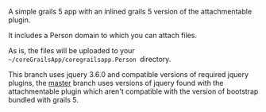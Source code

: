 A simple grails 5 app with an inlined grails 5 version of the attachmentable plugin.

It includes a Person domain to which you can attach files.

As is, the files will be uploaded to your `~/coreGrailsApp/coregrailsapp.Person `directory.

This branch uses jquery 3.6.0 and compatible versions of required jquery plugins, the [master](https://github.com/leadtrip/g525WithAttachmentable) branch uses versions of jquery found with the attachmentable plugin which aren't compatible with the version of bootstrap bundled with grails 5.
